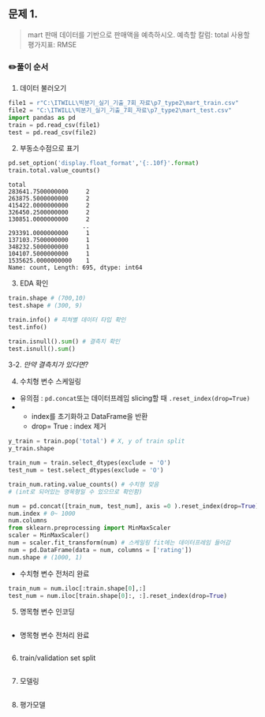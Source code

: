 문제 1. 
--
> mart 판매 데이터를 기반으로 판매액을 예측하시오.
> 예측할 칼럼: total
> 사용할 평가지표: RMSE

### ✏️풀이 순서 
1. 데이터 불러오기 
```python
file1 = r"C:\ITWILL\빅분기_실기_기출_7회_자료\p7_type2\mart_train.csv"
file2 = "C:\ITWILL\빅분기_실기_기출_7회_자료\p7_type2\mart_test.csv"
import pandas as pd 
train = pd.read_csv(file1)
test = pd.read_csv(file2)
```

2. 부동소수점으로 표기
```python
pd.set_option('display.float_format','{:.10f}'.format)
train.total.value_counts()
```
```
total
283641.7500000000     2
263875.5000000000     2
415422.0000000000     2
326450.2500000000     2
130851.0000000000     2
                     ..
293391.0000000000     1
137103.7500000000     1
348232.5000000000     1
104107.5000000000     1
1535625.0000000000    1
Name: count, Length: 695, dtype: int64
```

3. EDA 확인 
```python
train.shape # (700,10)
test.shape # (300, 9) 

train.info() # 피쳐별 데이터 타입 확인 
test.info() 

train.isnull().sum() # 결측치 확인 
test.isnull().sum()
```
3-2. *만약 결측치가 있다면?*




4. 수치형 변수 스케일링
* 유의점 : ```pd.concat```또는 데이터프레임 slicing할 때 ```.reset_index(drop=True)```
* * index를 초기화하고 DataFrame을 반환
  * drop= True : index 제거
```python
y_train = train.pop('total') # X, y of train split
y_train.shape

train_num = train.select_dtypes(exclude = 'O')
test_num = test.select_dtypes(exclude = 'O')

train_num.rating.value_counts() # 수치형 맞음 
# (int로 되어있는 명목형일 수 있으므로 확인함)

num = pd.concat([train_num, test_num], axis =0 ).reset_index(drop=True)
num.index # 0~ 1000
num.columns
from sklearn.preprocessing import MinMaxScaler 
scaler = MinMaxScaler() 
num = scaler.fit_transform(num) # 스케일링 fit에는 데이터프레임 들어감 
num = pd.DataFrame(data = num, columns = ['rating'])
num.shape # (1000, 1)
```

* 수치형 변수 전처리 완료
```python
train_num = num.iloc[:train.shape[0],:]
test_num = num.iloc[train.shape[0]:, :].reset_index(drop=True)
```

5. 명목형 변수 인코딩  
```python

```

* 명목형 변수 전처리 완료
```python

```

6. train/validation set split
```python

```

7. 모델링
```python

```

8. 평가모델 
```python

```

